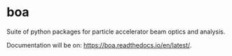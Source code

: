 # boa

Suite of python packages for particle accelerator beam optics and analysis.

Documentation will be on: https://boa.readthedocs.io/en/latest/.
